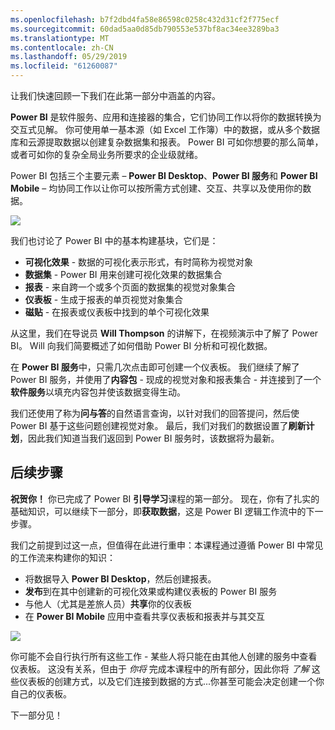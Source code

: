 ```yaml
---
ms.openlocfilehash: b7f2dbd4fa58e86598c0258c432d31cf2f775ecf
ms.sourcegitcommit: 60dad5aa0d85db790553e537bf8ac34ee3289ba3
ms.translationtype: MT
ms.contentlocale: zh-CN
ms.lasthandoff: 05/29/2019
ms.locfileid: "61260087"
---
```

让我们快速回顾一下我们在此第一部分中涵盖的内容。

**Power BI** 是软件服务、应用和连接器的集合，它们协同工作以将你的数据转换为交互式见解。 你可使用单一基本源（如 Excel 工作簿）中的数据，或从多个数据库和云源提取数据以创建复杂数据集和报表。 Power BI 可如你想要的那么简单，或者可如你的复杂全局业务所要求的企业级就绪。

Power BI 包括三个主要元素 – **Power BI Desktop**、**Power BI 服务**和 **Power BI Mobile** – 均协同工作以让你可以按所需方式创建、交互、共享以及使用你的数据。

![](media/0-4-summary-of-intro-to-power-bi/c0a4_1.png)

我们也讨论了 Power BI 中的基本构建基块，它们是：

* **可视化效果** - 数据的可视化表示形式，有时简称为视觉对象
* **数据集** - Power BI 用来创建可视化效果的数据集合
* **报表** - 来自跨一个或多个页面的数据集的视觉对象集合
* **仪表板** - 生成于报表的单页视觉对象集合
* **磁贴** - 在报表或仪表板中找到的单个可视化效果

从这里，我们在导说员 **Will Thompson** 的讲解下，在视频演示中了解了 Power BI。 Will 向我们简要概述了如何借助 Power BI 分析和可视化数据。

<!---
In **Power BI Desktop**, we connected to a basic Excel file, created visualizations, then published those visualizations to the service. Even if you use Power BI only with your Excel workbooks, you can gain amazing visual insights with those Excel workbooks, and both interact and share it in ways never before possible.
-->
在 **Power BI 服务**中，只需几次点击即可创建一个仪表板。 我们继续了解了 Power BI 服务，并使用了**内容包** - 现成的视觉对象和报表集合 - 并连接到了一个**软件服务**以填充内容包并使该数据变得生动。

我们还使用了称为**问与答**的自然语言查询，以针对我们的回答提问，然后使 Power BI 基于这些问题创建视觉对象。 最后，我们对我们的数据设置了**刷新计划**，因此我们知道当我们返回到 Power BI 服务时，该数据将为最新。

## <a name="next-steps"></a>后续步骤
**祝贺你！** 你已完成了 Power BI **引导学习**课程的第一部分。 现在，你有了扎实的基础知识，可以继续下一部分，即**获取数据**，这是 Power BI 逻辑工作流中的下一步骤。

我们之前提到过这一点，但值得在此进行重申：本课程通过遵循 Power BI 中常见的工作流来构建你的知识：

* 将数据导入 **Power BI Desktop**，然后创建报表。
* **发布**到在其中创建新的可视化效果或构建仪表板的 Power BI 服务
* 与他人（尤其是差旅人员）**共享**你的仪表板
* 在 **Power BI Mobile** 应用中查看共享仪表板和报表并与其交互

![](media/0-4-summary-of-intro-to-power-bi/c0a1_1.png)

你可能不会自行执行所有这些工作 - 某些人将只能在由其他人创建的服务中查看仪表板。 这没有关系，但由于 *你将* 完成本课程中的所有部分，因此你将 *了解* 这些仪表板的创建方式，以及它们连接到数据的方式...你甚至可能会决定创建一个你自己的仪表板。

下一部分见！

